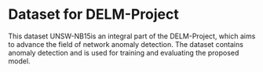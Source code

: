 # Dataset for DELM-Project

This dataset UNSW-NB15is an integral part of the DELM-Project, which aims to advance the field of network anomaly detection. The dataset contains anomaly detection and is used for training and evaluating the proposed model.
